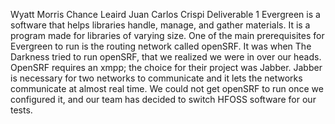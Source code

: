 Wyatt Morris
Chance Leaird
Juan Carlos Crispi
Deliverable 1
	Evergreen is a software that helps libraries handle, manage, and gather materials.  It is a program made for libraries of varying size.  One of the main prerequisites for Evergreen to run is the routing network called openSRF.  It was when The Darkness tried to run openSRF, that we realized we were in over our heads.  OpenSRF requires an xmpp; the choice for their project was Jabber.  Jabber is necessary for two networks to communicate and it lets the networks communicate at almost real time.  We could not get openSRF to run once we configured it, and our team has decided to switch HFOSS software for our tests.